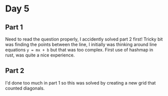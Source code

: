 # Day 5

## Part 1

Need to read the question properly, I accidently solved part 2 first! Tricky bit was finding the points between the line, I initially was thinking around line equations `y = mx + b` but that was too complex.
First use of hashmap in rust, was quite a nice experience. 

## Part 2

I'd done too much in part 1 so this was solved by creating a new grid that counted diagonals.